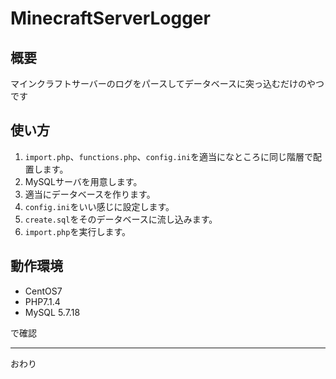 # MinecraftServerLogger
## 概要
マインクラフトサーバーのログをパースしてデータベースに突っ込むだけのやつです

## 使い方
1. `import.php`、`functions.php`、`config.ini`を適当になところに同じ階層で配置します。
1. MySQLサーバを用意します。
1. 適当にデータベースを作ります。
2. `config.ini`をいい感じに設定します。
3. `create.sql`をそのデータベースに流し込みます。
4. `import.php`を実行します。

## 動作環境
- CentOS7
- PHP7.1.4
- MySQL 5.7.18

で確認

---
おわり
